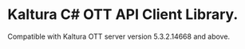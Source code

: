 # Kaltura C# OTT API Client Library.
Compatible with Kaltura OTT server version 5.3.2.14668 and above.
